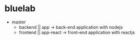 # bluelab

- master
  - backend || 
      app -> back-end application with nodejs
  - frontend || 
      app-react -> front-end application with reactjs
